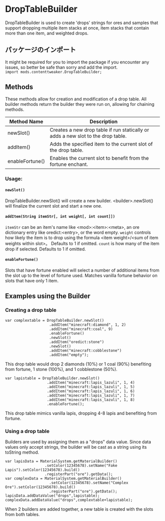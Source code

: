 # DropTableBuilder

DropTableBuilder is used to create 'drops' strings for ores and samples that support dropping multiple item stacks at once, item stacks that contain more than one item, and weighted drops.

## パッケージのインポート
It might be required for you to import the package if you encounter any issues, so better be safe than sorry and add the import.  
`import mods.contenttweaker.DropTableBuilder;`

## Methods
These methods allow for creation and modification of a drop table. All builder methods return the builder they were run on, allowing for chaining methods.

| Method Name     | Description                                                                      |
| --------------- | -------------------------------------------------------------------------------- |
| newSlot()       | Creates a new drop table if run statically or adds a new slot to the drop table. |
| addItem()       | Adds the specified item to the current slot of the drop table.                   |
| enableFortune() | Enables the current slot to benefit from the fortune enchant.                    |

### Usage:
#### `newSlot()`

DropTableBuilder.newSlot() will create a new builder. \<builder\>.newSlot() will finalize the current slot and start a new one.

#### `addItem(String itemStr[, int weight[, int count]])`

`itemStr` can be an item's name like \<mod\>:\<item\>:\<meta\>, an ore dictionary entry like oredict:\<entry\>, or the word empty. `weight` controls how likely the item is to drop using the formula \<item weight\>/\<sum of item weights within slot\>。 Defaults to 1 if omitted. `count` is how many of the item drop if selected. Defaults to 1 if omitted.

#### `enableFortune()`

Slots that have fortune enabled will select a number of additional items from the slot up to the level of fortune used. Matches vanilla fortune behavior on slots that have only 1 item.

## Examples using the Builder
### Creating a drop table

```zenscript
var complextable = DropTableBuilder.newSlot()
                    .addItem("minecraft:diamond", 1, 2)
                    .addItem("minecraft:coal", 9)
                    .enableFortune()
                    .newSlot()
                    .addItem("oredict:stone")
                    .newSlot()
                    .addItem("minecraft:cobblestone")
                    .addItem("empty");
```
This drop table would drop 2 diamonds (10%) or 1 coal (90%) benefiting from fortune, 1 stone (100%), and 1 cobblestone (50%).

```zenscript
var lapistable = DropTableBuilder.newSlot()
                   .addItem("minecraft:lapis_lazuli", 1, 4)
                   .addItem("minecraft:lapis_lazuli", 1, 5)
                   .addItem("minecraft:lapis_lazuli", 1, 6)
                   .addItem("minecraft:lapis_lazuli", 1, 7)
                   .addItem("minecraft:lapis_lazuli", 1, 8)
                   .enableFortune();
```
This drop table mimics vanilla lapis, dropping 4-8 lapis and benefiting from fortune.

### Using a drop table
Builders are used by assigning them as a "drops" data value. Since data values only accept strings, the builder will be cast as a string using its toString method.
```zenscript
var lapisData = MaterialSystem.getMaterialBuilder()
                  .setColor(12345678).setName("Fake Lapis").setColor(12345678).build()
                  .registerPart("ore").getData();
var complexData = MaterialSystem.getMaterialBuilder()
                    .setColor(12345678).setName("Complex Ore").setColor(12345678).build()
                    .registerPart("ore").getData();
lapisData.addDataValue("drops",lapistable);
complexData.addDataValue("drops",complextable+lapistable);
```
When 2 builders are added together, a new table is created with the slots from both tables.
